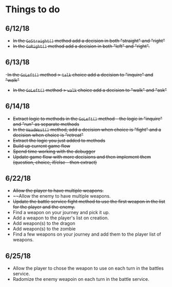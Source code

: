 # Things to do
## 6/12/18
- ~~In the `GoStraight()` method add a decision in both "straight" and "right"~~
- ~~In the `GoRight()` method add a decision in both "left" and "right".~~

## 6/13/18 
-~~In the `GoLeft()` method  > `talk` choice add a decision to "inquire" and "walk"~~
- ~~In the `GoLeft()` method  > `walk` choice add a decision to "walk" and "ask"~~

## 6/14/18
- ~~Extract logic to methods in the `GoLeft()` method - the logic in "inquire" and "run" as separate methods~~
- ~~In the `HeadWest()` method, add a decision when choice is "fight" and a decision when choice is "retreat"~~
- ~~Extract the logic you just added to methods~~
- ~~Build up current game flow~~
- ~~Spend time working with the debugger~~
- ~~Update game flow with more decisions and then implement them (question, choice, if/else - then extract)~~

## 6/22/18
- ~~Allow the player to have multiple weapons.~~
- ~~Allow the enemy to have multiple weapons.
- ~~Update the battle service fight method to use the first weapon in the list for the player and the enemy.~~
- Find a weapon on your journey and pick it up.
- Add a weapon to the player's list on creation.
- Add weapon(s) to the dragon
- Add weapon(s) to the zombie
- Find a few weapons on your journey and add them to the player list of weapons.

## 6/25/18
- Allow the player to chose the weapon to use on each turn in the battles service.
- Radomize the enemy weapoin on each turn in the battle service.


